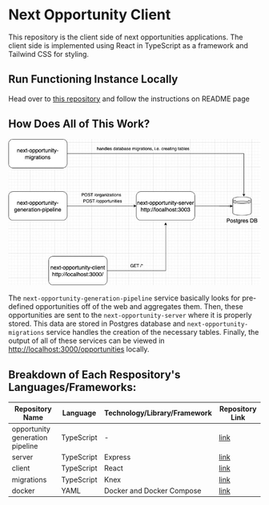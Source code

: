 # Next Opportunity Client

This repository is the client side of next opportunities applications. The client side is implemented using React in TypeScript as a framework and Tailwind CSS for styling. 

## Run Functioning Instance Locally
Head over to [this repository](https://github.com/DanazSdiq/next-opportunity-docker) and follow the instructions on README page 

## How Does All of This Work?

![next-opportunity layout](./next-opportunity-layout.jpg)


The `next-opportunity-generation-pipeline` service basically looks for pre-defined opportunities off of the web and aggregates them. Then, these opportunities are sent to the `next-opportunity-server` where it is properly stored. This data are stored in Postgres database and `next-opportunity-migrations` service handles the creation of the necessary tables. Finally, the output of all of these services can be viewed in [http://localhost:3000/opportunities](http://localhost:3000/opportunities) locally. 

## Breakdown of Each Respository's Languages/Frameworks:

| Repository Name   | Language  | Technology/Library/Framework  | Repository Link   |
|---    |---    |---    |---    |
| opportunity generation pipeline   | TypeScript    | -     | [link](https://github.com/DanazSdiq/next-opportunity-generation-pipeline)     |
| server    | TypeScript    | Express   | [link](https://github.com/DanazSdiq/next-opportunity-server)  |
| client    | TypeScript    | React     | [link](https://github.com/DanazSdiq/next-opportunity-client)  |
| migrations    | TypeScript    | Knex  | [link](https://github.com/DanazSdiq/next-opportunity-migrations)  |
| docker    | YAML  | Docker and Docker Compose     | [link](https://github.com/DanazSdiq/next-opportunity-docker)  |
